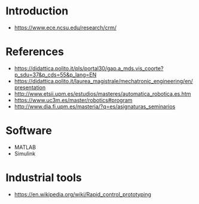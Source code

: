 # Introduction
- https://www.ece.ncsu.edu/research/crm/

# References
- https://didattica.polito.it/pls/portal30/gap.a_mds.vis_coorte?p_sdu=37&p_cds=55&p_lang=EN
- https://didattica.polito.it/laurea_magistrale/mechatronic_engineering/en/presentation
- http://www.etsii.upm.es/estudios/masteres/automatica_robotica.es.htm
- https://www.uc3m.es/master/robotics#program
- http://www.dia.fi.upm.es/masteria/?q=es/asignaturas_seminarios

# Software

- MATLAB
- Simulink

# Industrial tools

- https://en.wikipedia.org/wiki/Rapid_control_prototyping
